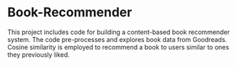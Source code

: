 # Book-Recommender
This project includes code for building a content-based book recommender system. The code pre-processes and explores book data from Goodreads. Cosine similarity is employed to recommend a book to users similar to ones they previously liked. 
